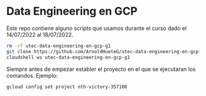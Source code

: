 # Data Engineering en GCP

Este repo contiene alguno scripts que usamos durante el curso dado el 14/07/2022 al 18/07/2022.

```bash
rm -rf utec-data-engineering-en-gcp-g1
git clone https://github.com/ArnoldHueteG/utec-data-engineering-en-gcp-g1
cloudshell ws utec-data-engineering-en-gcp-g1
```

Siempre antes de empezar establer el proyecto en el que se ejecutaran los comandos. Ejemplo:

```bash
gcloud config set project nth-victory-357100
```
